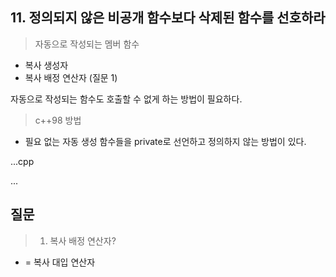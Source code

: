 ## 11. 정의되지 않은 비공개 함수보다 삭제된 함수를 선호하라

> 자동으로 작성되는 멤버 함수
* 복사 생성자
* 복사 배정 연산자 (질문 1)

자동으로 작성되는 함수도 호출할 수 없게 하는 방법이 필요하다.

> c++98 방법
* 필요 없는 자동 생성 함수들을 private로 선언하고 정의하지 않는 방법이 있다.

...cpp

...

## 질문

> 1. 복사 배정 연산자?
* = 복사 대입 연산자
